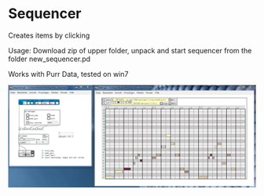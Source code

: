 # Sequencer

Creates items by clicking

Usage: Download zip of upper folder, unpack and start sequencer from the folder new_sequencer.pd

Works with Purr Data, tested on win7
 

![alt tag](sequencer_gui.png)




